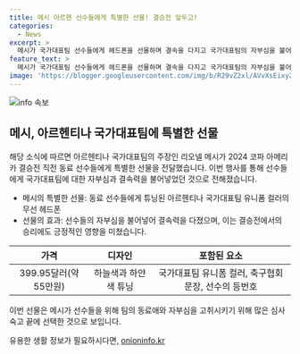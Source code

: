 ```yaml
---
title: 메시 아르헨 선수들에게 특별한 선물! 결승전 앞두고!
categories:
  - News
excerpt: >
  메시가 국가대표팀 선수들에게 헤드폰을 선물하며 결속을 다지고 국가대표팀의 자부심을 불어넣었다. 2024 코파 아메리카 결승에서 우승을 차지한 아르헨티나는 메시의 주장 역할이 결정적이었고, 선수들이 받은 헤드폰은 팀 유니폼의 색과 각 선수의 등번호가 새겨진 특별 제품이었다. 메시의 지도력과 선물로 인한 팀 간 동료애는 우승에 큰 영향을 미쳤다.
feature_text: >
  메시가 국가대표팀 선수들에게 헤드폰을 선물하며 결속을 다지고 국가대표팀의 자부심을 불어넣었다. 2024 코파 아메리카 결승에서 우승을 차지한 아르헨티나는 메시의 주장 역할이 결정적이었고, 선수들이 받은 헤드폰은 팀 유니폼의 색과 각 선수의 등번호가 새겨진 특별 제품이었다. 메시의 지도력과 선물로 인한 팀 간 동료애는 우승에 큰 영향을 미쳤다.
image: 'https://blogger.googleusercontent.com/img/b/R29vZ2xl/AVvXsEixyZcFfHzMRdzZMjFBmAUKJYCLCGyLL1o632UiGVXcaFdKo_bkvkuCioo0uUKlGfBVcT3P84aROyZIXSBEx3Aw5nCQ3pTgDom1WDC4m8eifvWiAmWEEVb4x6G_l8C0QH225ldMjyaFvpxGEBGNO37VmDTDMHGhJPq73UglMfDca1-0aw/s1600/blogspot.png'
---
```


<p><img src="https://blogger.googleusercontent.com/img/b/R29vZ2xl/AVvXsEixyZcFfHzMRdzZMjFBmAUKJYCLCGyLL1o632UiGVXcaFdKo_bkvkuCioo0uUKlGfBVcT3P84aROyZIXSBEx3Aw5nCQ3pTgDom1WDC4m8eifvWiAmWEEVb4x6G_l8C0QH225ldMjyaFvpxGEBGNO37VmDTDMHGhJPq73UglMfDca1-0aw/s1600/blogspot.png" alt="info 속보" /></p>

<h2 data-ke-size="size26">메시, 아르헨티나 국가대표팀에 특별한 선물</h2>

<p data-ke-size="size16">해당 소식에 따르면 아르헨티나 국가대표팀의 주장인 리오넬 메시가 2024 코파 아메리카 결승전 직전 동료 선수들에게 특별한 선물을 전달했습니다. 이번 행사를 통해 선수들에게 국가대표팀에 대한 자부심과 결속력을 불어넣었던 것으로 전해졌습니다.</p>

<ul>
<li>메시의 특별한 선물: 동료 선수들에게 튜닝된 아르헨티나 국가대표팀 유니폼 컬러의 무선 헤드폰</li>
<li>선물의 효과: 선수들의 자부심을 불어넣어 결속력을 다졌으며, 이는 결승전에서의 승리에도 긍정적인 영향을 미쳤습니다.</li>
</ul>

<table>
<thead>
<tr>
<th style="text-align: center;">가격</th>
<th style="text-align: center;">디자인</th>
<th style="text-align: center;">포함된 요소</th>
</tr>
</thead>
<tbody>
<tr>
<td style="text-align: center;">399.95달러(약 55만원)</td>
<td style="text-align: center;">하늘색과 하얀색 튜닝</td>
<td style="text-align: center;">국가대표팀 유니폼 컬러, 축구협회 문장, 선수의 등번호</td>
</tr>
</tbody>
</table>

<p data-ke-size="size16">이번 선물은 메시가 선수들을 위해 팀의 동료애와 자부심을 고취시키기 위해 많은 심사숙고 끝에 선택한 것으로 보입니다.</p>
유용한 생활 정보가 필요하시다면, <a href="https://onioninfo.kr" rel="dofollow">onioninfo.kr</a>


